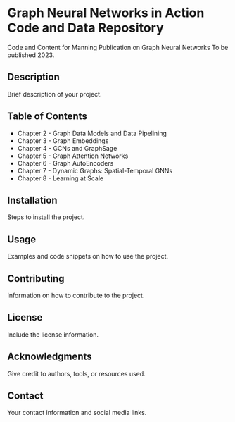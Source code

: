 # Graph Neural Networks in Action Code and Data Repository
Code and Content for Manning Publication on Graph Neural Networks
To be published 2023.

## Description
Brief description of your project.

## Table of Contents
- Chapter 2 - Graph Data Models and Data Pipelining
- Chapter 3 - Graph Embeddings
- Chapter 4 - GCNs and GraphSage
- Chapter 5 - Graph Attention Networks
- Chapter 6 - Graph AutoEncoders
- Chapter 7 - Dynamic Graphs: Spatial-Temporal GNNs 
- Chapter 8 - Learning at Scale


## Installation
Steps to install the project.

## Usage 
Examples and code snippets on how to use the project.

## Contributing
Information on how to contribute to the project.

## License
Include the license information.

## Acknowledgments
Give credit to authors, tools, or resources used.

## Contact
Your contact information and social media links.
